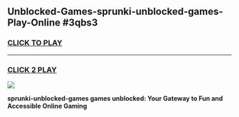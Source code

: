 
## Unblocked-Games-sprunki-unblocked-games-Play-Online #3qbs3
<h3>
<a href="https://news.freeplayer.one?title=sprunki-unblocked-games&ref=3">CLICK TO PLAY</a></h3>
<hr>

<h3>
<a href="https://news.freeplayer.one?title=sprunki-unblocked-games&ref=3">CLICK 2 PLAY</a>
  
</h3>

<a href="https://news.freeplayer.one?title=sprunki-unblocked-games&ref=3"><img src="https://clearcache.store/games.png"></a>


**sprunki-unblocked-games games unblocked: Your Gateway to Fun and Accessible Online Gaming**
